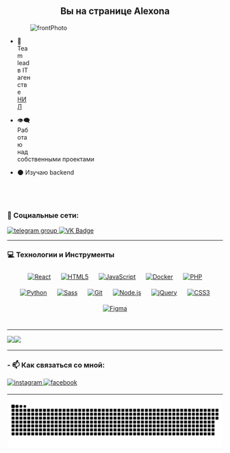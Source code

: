 ## <div align="center">Вы на странице Alexona</div>

<img align="right" alt="frontPhoto" width="450" height="300" padding-right="15px" src="https://i.pinimg.com/originals/69/e6/f6/69e6f674d4ab40834c31493d21d9560c.gif">

<br/>


- 🦾 Team lead в IT агенстве [НИЛ](http://nil-agency.ru)

- 👁️‍🗨️ Работаю над собственными проектами

- 🌑 Изучаю backend

## <div font-size="3px">ㅤ</div>

### 🤝 Социальные сети:

  <div id="badges">
    <a href="https://t.me/lAlexonl" target="_blank">
      <img src="https://cdn-icons-png.flaticon.com/512/2111/2111646.png" width="40" height="40" alt="telegram group" />
    </a>
    <a href="https://vk.com/lalexonl" target="_blank">
      <img src="https://cdn-icons-png.flaticon.com/512/145/145813.png" width="40" height="40" alt="VK Badge"/>
    </a>
  </div>

---

### 💻 Технологии и Инструменты

<div align="center">  
<a href="https://reactjs.org/" target="_blank"><img style="margin: 10px" src="https://profilinator.rishav.dev/skills-assets/react-original-wordmark.svg" alt="React" height="50" /></a>  
<a href="https://en.wikipedia.org/wiki/HTML5" target="_blank"><img style="margin: 10px" src="https://profilinator.rishav.dev/skills-assets/html5-original-wordmark.svg" alt="HTML5" height="50" /></a>  
<a href="https://www.javascript.com/" target="_blank"><img style="margin: 10px" src="https://profilinator.rishav.dev/skills-assets/javascript-original.svg" alt="JavaScript" height="50" /></a>  
<a href="https://www.docker.com/" target="_blank"><img style="margin: 10px" src="https://profilinator.rishav.dev/skills-assets/docker-original-wordmark.svg" alt="Docker" height="50" /></a>  
<a href="https://www.php.net/" target="_blank"><img style="margin: 10px" src="https://profilinator.rishav.dev/skills-assets/php-original.svg" alt="PHP" height="50" /></a>  
<a href="https://www.python.org/" target="_blank"><img style="margin: 10px" src="https://profilinator.rishav.dev/skills-assets/python-original.svg" alt="Python" height="50" /></a>  
<a href="https://sass-lang.com/" target="_blank"><img style="margin: 10px" src="https://profilinator.rishav.dev/skills-assets/sass-original.svg" alt="Sass" height="50" /></a>  
<a href="https://github.com/" target="_blank"><img style="margin: 10px" src="https://profilinator.rishav.dev/skills-assets/git-scm-icon.svg" alt="Git" height="50" /></a>  
<a href="https://nodejs.org/" target="_blank"><img style="margin: 10px" src="https://profilinator.rishav.dev/skills-assets/nodejs-original-wordmark.svg" alt="Node.js" height="50" /></a>  
<a href="https://jquery.com/" target="_blank"><img style="margin: 10px" src="https://profilinator.rishav.dev/skills-assets/jquery.png" alt="jQuery" height="50" /></a>  
<a href="https://www.w3schools.com/css/" target="_blank"><img style="margin: 10px" src="https://profilinator.rishav.dev/skills-assets/css3-original-wordmark.svg" alt="CSS3" height="50" /></a>  
<a href="https://www.figma.com/" target="_blank"><img style="margin: 10px" src="https://profilinator.rishav.dev/skills-assets/figma-icon.svg" alt="Figma" height="50" /></a>  
</div>

<br/>

---

<img src="https://github-readme-stats.vercel.app/api?username=Alexon-Git&theme=transparent&hide_border=true&locale=ru"  /><img src="https://github-readme-stats.vercel.app/api/top-langs/?username=Alexon-Git&theme=transparent&hide_border=true&layout=compact"/>

---

### - :mailbox: Как связаться со мной: 

<a href="https://t.me/lAlexonl" target="_blank">
<img src=https://img.shields.io/badge/telegram-%23000000.svg?&style=for-the-badge&logo=telegram&logoColor=dark alt=instagram style="margin-bottom: 5px;" />
</a>
<a href="https://t.me/lAlexonl" target="_blank">
<img src=https://img.shields.io/badge/telegram-%232E87FB.svg?&style=for-the-badge&logo=telegram&logoColor=dark alt=facebook style="margin-bottom: 5px;" />
</a>

---

<p align="center">
 <img width="600" src="assets/github-snake.svg" alt="snake"/>
</p>
